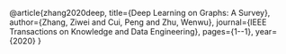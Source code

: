 @article{zhang2020deep,
  title={Deep Learning on Graphs: A Survey},
  author={Zhang, Ziwei and Cui, Peng and Zhu, Wenwu},
  journal={IEEE Transactions on Knowledge and Data Engineering},
  pages={1--1},
  year={2020}
}
